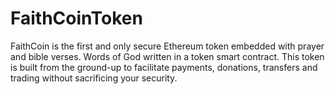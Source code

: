 # FaithCoinToken
FaithCoin is the first and only secure Ethereum token embedded with prayer and bible verses. Words of God written in a token smart contract. This token is built from the ground-up to facilitate payments, donations, transfers and trading without sacrificing your security. 

